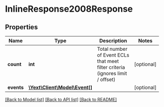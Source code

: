 # InlineResponse2008Response

## Properties
Name | Type | Description | Notes
------------ | ------------- | ------------- | -------------
**count** | **int** | Total number of Event ECLs that meet filter criteria (ignores limit / offset) | [optional] 
**events** | [**\Yext\Client\Model\Event[]**](Event.md) |  | [optional] 

[[Back to Model list]](../README.md#documentation-for-models) [[Back to API list]](../README.md#documentation-for-api-endpoints) [[Back to README]](../README.md)


